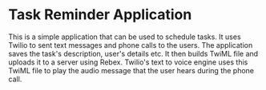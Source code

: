 # Task Reminder Application

This is a simple application that can be used to schedule tasks. It uses Twilio to sent text messages and phone calls to the users. The application saves the task's description, user's details etc. It then builds TwiML file and uploads it to a server using Rebex. Twilio's text to voice engine uses this TwiML file to play the audio message that the user hears during the phone call.


